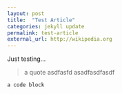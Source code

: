```yaml
---
layout: post
title:  "Test Article"
categories: jekyll update
permalink: test-article
external_url: http://wikipedia.org
---
```


Just testing…

> a quote asdfasfd
> asadfasdfasdf

    a code block
